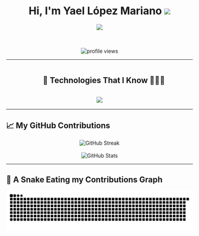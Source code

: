 <h1 align="center">Hi, I'm Yael López Mariano <img src="https://media.giphy.com/media/hvRJCLFzcasrR4ia7z/giphy.gif" width="35"></h1>

<p align="center">
  <a href="https://github.com/DenverCoder1/readme-typing-svg">
    <img src="https://readme-typing-svg.herokuapp.com?font=Time+New+Roman&color=%23C8BE25&size=25&center=true&vCenter=true&width=700&height=100&lines=Full-Stack+Developer+(.NET+%2B+Angular);IoT+%26+MQTT+(ESP32)+Enthusiast;Kotlin+Android+%7C+Firebase;Siempre+aprendiendo+nuevas+cosas" />
  </a>
</p>

<br>

<p align="center">
  <img src="https://komarev.com/ghpvc/?username=IDGS-901-22001379&label=Profile%20views&color=0047AB&style=plastic" alt="profile views" height="25" width="160" />
</p>

---

<!--h2 without bottom border-->
<div id="user-content-toc">
  <ul align="center">
    <summary><h2 style="display: inline-block">🚀 Technologies That I Know 👨🏻‍💻</h2></summary>
  </ul>
</div>

<!--tech stack icons-->
<p align="center">
  <a href="https://skillicons.dev">
    <img src="https://skillicons.dev/icons?i=git,aws,cpp,css,discord,docker,postgres,prisma,pug,dynamodb,express,figma,firebase,redis,github,html,java,js,linux,md,materialui,nginx,mongodb,mysql,nextjs,nodejs,postman,py,react,redux,tailwind,ts,vscode,kubernetes&perline=14" />
  </a>
</p>

---

## 📈 My GitHub Contributions

<div align="center">
  <!-- Tarjeta de contribuciones (requiere .github/workflows/metrics.yml ya creado) 
  <img src="https://raw.githubusercontent.com/IDGS-901-22001379/IDGS-901-22001379/main/metrics.svg" alt="Profile metrics" />
  <br/><br/>
  -->
  <img src="https://github-readme-streak-stats.herokuapp.com?user=IDGS-901-22001379&theme=tokyonight&hide_border=true" alt="GitHub Streak" />
  <br/><br/>
  <img src="https://github-readme-stats.vercel.app/api?username=IDGS-901-22001379&show_icons=true&theme=tokyonight&hide_border=true" alt="GitHub Stats" />
</div>

---

## 🐍 A Snake Eating my Contributions Graph


<p align="center">
  <img src="https://raw.githubusercontent.com/IDGS-901-22001379/IDGS-901-22001379/output/snake-github-dark.svg" alt="Snake Game"/>
</p>




